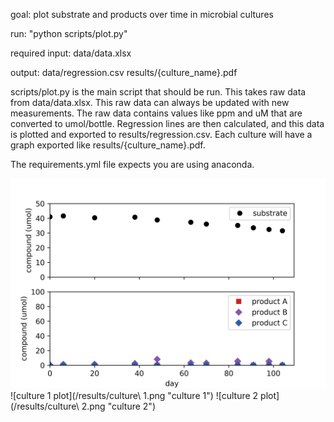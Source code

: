 goal: plot substrate and products over time in microbial cultures

run:
    "python scripts/plot.py"

required input:
    data/data.xlsx

output:
    data/regression.csv
    results/{culture_name}.pdf

scripts/plot.py is the main script that should be run. This takes raw data from
data/data.xlsx. This raw data can always be updated with new measurements.
The raw data contains values like ppm and uM that are converted to umol/bottle.
Regression lines are then calculated, and this data is plotted and exported to
results/regression.csv. Each culture will have a graph exported like
results/{culture_name}.pdf.

The requirements.yml file expects you are using anaconda.

![control plot](/results/control.png "control")
![culture 1 plot](/results/culture\ 1.png "culture 1")
![culture 2 plot](/results/culture\ 2.png "culture 2")